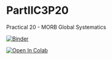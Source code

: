 # PartIIC3P20
Practical 20 - MORB Global Systematics

[![Binder](https://mybinder.org/badge_logo.svg)](https://mybinder.org/v2/gh/John-Maclennan/PartIIC3P20/HEAD)

[![Open In Colab](https://colab.research.google.com/assets/colab-badge.svg)](https://colab.research.google.com/github.com/John-Maclennan/PartIIC3P20/pII_p20_colab.ipynb)
